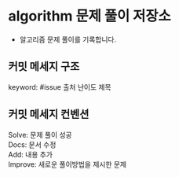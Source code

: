 # algorithm 문제 풀이 저장소

- 알고리즘 문제 풀이를 기록합니다.  

## 커밋 메세지 구조

keyword: #issue 출처 난이도 제목

## 커밋 메세지 컨벤션
Solve: 문제 풀이 성공  
Docs: 문서 수정  
Add: 내용 추가  
Improve: 새로운 풀이방법을 제시한 문제